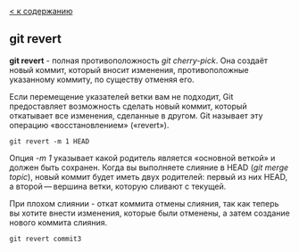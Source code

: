 [< к содержанию](./readme.md)

## git revert

**git revert** - полная противоположность _git cherry-pick_. Она создаёт новый коммит, который вносит изменения, противоположные указанному коммиту, по существу отменяя его.

Если перемещение указателей ветки вам не подходит, Git предоставляет возможность сделать новый коммит, который откатывает все изменения, сделанные в другом. Git называет эту операцию «восстановлением» («revert»).

```bash=
git revert -m 1 HEAD
```

Опция _-m 1_ указывает какой родитель является «основной веткой» и должен быть сохранен. Когда вы выполняете слияние в HEAD (_git merge topic_), новый коммит будет иметь двух родителей: первый из них HEAD, а второй — вершина ветки, которую сливают с текущей.

При плохом слиянии - откат коммита отмены слияния, так как теперь вы хотите внести изменения, которые были отменены, а затем создание нового коммита слияния.

```bash=
git revert commit3
```